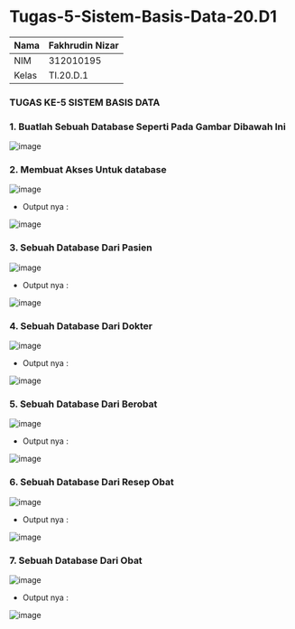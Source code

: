 # Tugas-5-Sistem-Basis-Data-20.D1

| Nama      | Fakhrudin Nizar |
| ----------- | ----------- |
| NIM     | 312010195  |
| Kelas   | TI.20.D.1    |

### TUGAS KE-5 SISTEM BASIS DATA

### 1. Buatlah Sebuah Database Seperti Pada Gambar Dibawah Ini

![image](https://user-images.githubusercontent.com/74331125/170973948-a9baaada-e8e7-4025-81c3-6a192514c47e.png)

### 2. Membuat Akses Untuk database 

![image](https://user-images.githubusercontent.com/74331125/170974118-297cb8ba-8d4e-4fd0-b6e8-0790803fb457.png)

- Output nya :

![image](https://user-images.githubusercontent.com/74331125/170974232-6a4f89c6-6af0-4d44-be70-2a11ae509a78.png)

### 3. Sebuah Database Dari Pasien 

![image](https://user-images.githubusercontent.com/74331125/170974502-9e300ac5-aa0e-43b4-8c58-08df238ac86e.png)

- Output nya :

![image](https://user-images.githubusercontent.com/74331125/170974587-a88b81ff-a2a0-4698-a039-3506908b3e04.png)

### 4. Sebuah Database Dari Dokter

![image](https://user-images.githubusercontent.com/74331125/170974834-b737daa2-0915-452f-b060-81dd4b22122c.png)

- Output nya :

![image](https://user-images.githubusercontent.com/74331125/170974913-b795f50e-fe0f-4533-b0d9-912bcf65cba6.png)

### 5. Sebuah Database Dari Berobat

![image](https://user-images.githubusercontent.com/74331125/170975377-25c10349-7c64-4dab-83e7-60f133135eec.png)

- Output nya :

![image](https://user-images.githubusercontent.com/74331125/170975408-3ff7bbf5-04f3-447d-b1ea-092552d09cbb.png)

### 6. Sebuah Database Dari Resep Obat 

![image](https://user-images.githubusercontent.com/74331125/170975501-7f104ba8-8163-43e0-83d9-3a30d1a941b1.png)

- Output nya :

![image](https://user-images.githubusercontent.com/74331125/170975544-096a2294-cb15-4dfb-bce7-7f152f239a42.png)

### 7. Sebuah Database Dari Obat 

![image](https://user-images.githubusercontent.com/74331125/170975635-0cce5e10-1aa9-463e-8425-4be2738ea9b6.png)

- Output nya :

![image](https://user-images.githubusercontent.com/74331125/170975688-c6174e89-0674-47d4-9570-2a9b3eb03916.png)
